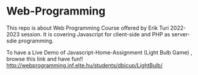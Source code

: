 # Web-Programming
This repo is about Web Programming Course offered by Erik Turi 2022-2023 session. It is covering Javascript for client-side and PHP as server-sdie programming.

To have a Live Demo of Javascript-Home-Assignment (Light Bulb Game) , browse this link and have fun!!
http://webprogramming.inf.elte.hu/students/dbicup/LightBulb/
